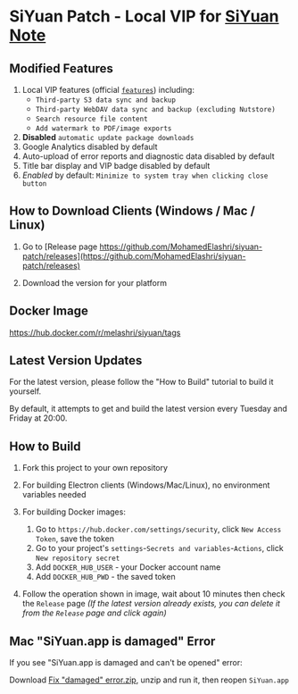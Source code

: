 # SiYuan Patch - Local VIP for [SiYuan Note](https://github.com/siyuan-note/siyuan)

## Modified Features

1. Local VIP features (official [`features`](https://b3log.org/siyuan/pricing.html)) including:
    - `Third-party S3 data sync and backup`
    - `Third-party WebDAV data sync and backup (excluding Nutstore)`
    - `Search resource file content`
    - `Add watermark to PDF/image exports`
2. **Disabled** `automatic update package downloads`
3. Google Analytics disabled by default
4. Auto-upload of error reports and diagnostic data disabled by default
5. Title bar display and VIP badge disabled by default
6. *Enabled* by default: `Minimize to system tray when clicking close button`

## How to Download Clients (Windows / Mac / Linux)

1. Go to [Release page https://github.com/MohamedElashri/siyuan-patch/releases](https://github.com/MohamedElashri/siyuan-patch/releases)

2. Download the version for your platform

## Docker Image

<https://hub.docker.com/r/melashri/siyuan/tags>

## Latest Version Updates

For the latest version, please follow the "How to Build" tutorial to build it yourself.

By default, it attempts to get and build the latest version every Tuesday and Friday at 20:00.

## How to Build

1. Fork this project to your own repository
2. For building Electron clients (Windows/Mac/Linux), no environment variables needed
3. For building Docker images:
    1. Go to `https://hub.docker.com/settings/security`, click `New Access Token`, save the token
    2. Go to your project's `settings`-`Secrets and variables`-`Actions`, click `New repository secret`
    3. Add `DOCKER_HUB_USER` - your Docker account name
    4. Add `DOCKER_HUB_PWD` - the saved token

4. Follow the operation shown in image, wait about 10 minutes then check the `Release` page
*(If the latest version already exists, you can delete it from the `Release` page and click again)*

## Mac "SiYuan.app is damaged" Error

If you see "SiYuan.app is damaged and can't be opened" error:

Download [Fix "damaged" error.zip](https://github.com/MohamedElashri/siyuan-patch/files/14783846/default.zip), unzip and run it, then reopen `SiYuan.app`
